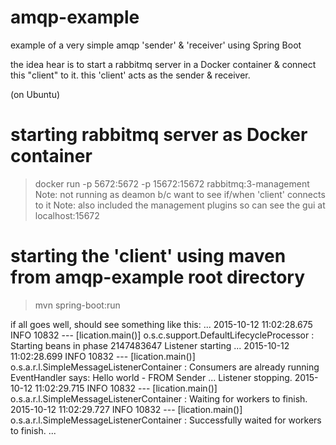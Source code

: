 # amqp-example
example of a very simple amqp 'sender' &amp; 'receiver' using Spring Boot

the idea hear is to start a rabbitmq server in a Docker container & connect this "client" to it.
this 'client' acts as the sender & receiver.

(on Ubuntu)
# starting rabbitmq server as Docker container
> docker run -p 5672:5672 -p 15672:15672 rabbitmq:3-management
Note: not running as deamon b/c want to see if/when 'client' connects to it
Note: also included the management plugins so can see the gui at localhost:15672

# starting the 'client' using maven from amqp-example root directory
> mvn spring-boot:run

if all goes well, should see something like this:
...
2015-10-12 11:02:28.675  INFO 10832 --- [lication.main()] o.s.c.support.DefaultLifecycleProcessor  : Starting beans in phase 2147483647
Listener starting ...
2015-10-12 11:02:28.699  INFO 10832 --- [lication.main()] o.s.a.r.l.SimpleMessageListenerContainer : Consumers are already running
EventHandler says: Hello world - FROM Sender 
... Listener stopping.
2015-10-12 11:02:29.715  INFO 10832 --- [lication.main()] o.s.a.r.l.SimpleMessageListenerContainer : Waiting for workers to finish.
2015-10-12 11:02:29.727  INFO 10832 --- [lication.main()] o.s.a.r.l.SimpleMessageListenerContainer : Successfully waited for workers to finish.
...
